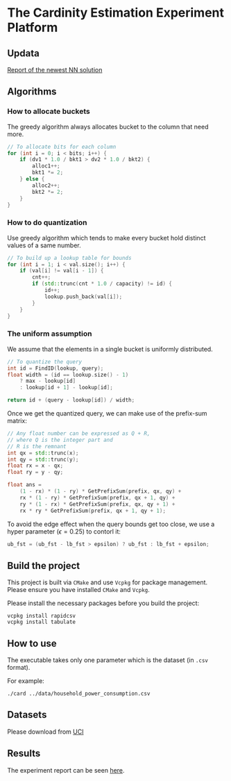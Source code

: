 # The Cardinity Estimation Experiment Platform

## Updata

[Report of the newest NN solution](./python/report/report.new.md)

## Algorithms
### How to allocate buckets
The greedy algorithm always allocates bucket to the column that need more.
```cpp
// To allocate bits for each column
for (int i = 0; i < bits; i++) {
    if (dv1 * 1.0 / bkt1 > dv2 * 1.0 / bkt2) {
        alloc1++;
        bkt1 *= 2;
    } else {
        alloc2++;
        bkt2 *= 2;
    }
}
```
### How to do quantization
Use greedy algorithm which tends to make every bucket hold distinct values of a same number.
```cpp
// To build up a lookup table for bounds
for (int i = 1; i < val.size(); i++) {
    if (val[i] != val[i - 1]) {
        cnt++;
        if (std::trunc(cnt * 1.0 / capacity) != id) {
            id++;
            lookup.push_back(val[i]);
        }
    }
}
```
### The uniform assumption
We assume that the elements in a single bucket is uniformly distributed.
```cpp
// To quantize the query 
int id = FindID(lookup, query);
float width = (id == lookup.size() - 1) 
    ? max - lookup[id] 
    : lookup[id + 1] - lookup[id];

return id + (query - lookup[id]) / width;
```

Once we get the quantized query, we can make use of the prefix-sum matrix:
```cpp
// Any float number can be expressed as Q + R,
// where Q is the integer part and
// R is the remnant
int qx = std::trunc(x);
int qy = std::trunc(y);
float rx = x - qx;
float ry = y - qy;

float ans = 
    (1 - rx) * (1 - ry) * GetPrefixSum(prefix, qx, qy) +
    rx * (1 - ry) * GetPrefixSum(prefix, qx + 1, qy) +
    ry * (1 - rx) * GetPrefixSum(prefix, qx, qy + 1) +
    rx * ry * GetPrefixSum(prefix, qx + 1, qy + 1);
```
To avoid the edge effect when the query bounds get too close, we use a  hyper parameter ($\epsilon = 0.25$) to contorl it:
```cpp
ub_fst = (ub_fst - lb_fst > epsilon) ? ub_fst : lb_fst + epsilon;
```

## Build the project
This project is built via `CMake` and use `Vcpkg` for package management.
Please ensure you have installed `CMake` and `Vcpkg`.

Please install the necessary packages before you build the project:
```shell
vcpkg install rapidcsv
vcpkg install tabulate
```
## How to use
The executable takes only one parameter which is the dataset (in `.csv` format). 

For example:
```shell
./card ../data/household_power_consumption.csv
```

## Datasets
Please download from [UCI](http://archive.ics.uci.edu/dataset/235/individual+household+electric+power+consumption)

## Results
The experiment report can be seen [here](./results/report1.md).